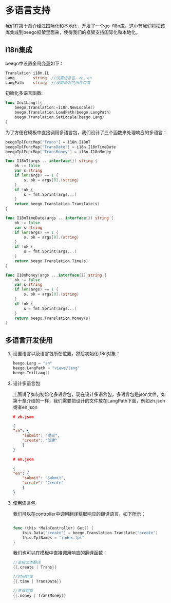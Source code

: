 # 多语言支持
我们在第十章介绍过国际化和本地化，开发了一个go-i18n库，这小节我们将把该库集成到beego框架里面来，使得我们的框架支持国际化和本地化。

## i18n集成
beego中设置全局变量如下：
```go
Translation	i18n.IL  
Lang 		string  //设置语言包，zh、en
LangPath	string  //设置语言包所在位置
```

初始化多语言函数:
```go
func InitLang(){
    beego.Translation:=i18n.NewLocale()
    beego.Translation.LoadPath(beego.LangPath)
    beego.Translation.SetLocale(beego.Lang)
}
```

为了方便在模板中直接调用多语言包，我们设计了三个函数来处理响应的多语言：
```go
beegoTplFuncMap["Trans"] = i18n.I18nT
beegoTplFuncMap["TransDate"] = i18n.I18nTimeDate
beegoTplFuncMap["TransMoney"] = i18n.I18nMoney

func I18nT(args ...interface{}) string {
    ok := false
    var s string
    if len(args) == 1 {
        s, ok = args[0].(string)
    }
    if !ok {
        s = fmt.Sprint(args...)
    }
    return beego.Translation.Translate(s)
}

func I18nTimeDate(args ...interface{}) string {
    ok := false
    var s string
    if len(args) == 1 {
        s, ok = args[0].(string)
    }
    if !ok {
        s = fmt.Sprint(args...)
    }
    return beego.Translation.Time(s)
}

func I18nMoney(args ...interface{}) string {
    ok := false
    var s string
    if len(args) == 1 {
        s, ok = args[0].(string)
    }
    if !ok {
        s = fmt.Sprint(args...)
    }
    return beego.Translation.Money(s)
}
```

## 多语言开发使用
1. 设置语言以及语言包所在位置，然后初始化i18n对象：
    ```go
    beego.Lang = "zh"
    beego.LangPath = "views/lang"
    beego.InitLang()
    ```

2. 设计多语言包

   上面讲了如何初始化多语言包，现在设计多语言包，多语言包是json文件，如第十章介绍的一样，我们需要把设计的文件放在LangPath下面，例如zh.json或者en.json

    ```json
    # zh.json
    
    {
    "zh": {
        "submit": "提交",
        "create": "创建"
        }
    }
    
    # en.json
    
    {
    "en": {
        "submit": "Submit",
        "create": "Create"
        }
    }
    ```
3. 使用语言包

   我们可以在controller中调用翻译获取响应的翻译语言，如下所示：
    ```go
    
    func (this *MainController) Get() {
    	this.Data["create"] = beego.Translation.Translate("create")
    	this.TplNames = "index.tpl"
    }
    ```
   
	我们也可以在模板中直接调用响应的翻译函数：
    ```go
    //直接文本翻译
    {{.create | Trans}}
    
    //时间翻译
    {{.time | TransDate}}
    
    //货币翻译
    {{.money | TransMoney}}
    ```